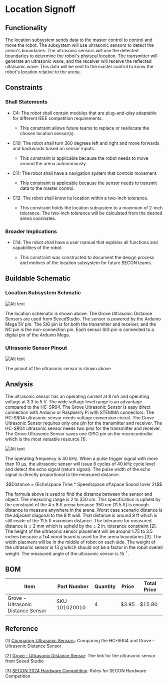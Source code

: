# Location Signoff

## Functionality

The location subsystem sends data to the master control  to control and move the robot. The subsystem will use ultrasonic sensors to detect the arena's boundaries. The ultrasonic sensors will use the detected boundaries to determine the robot's phyiscal location. The transmitter will generate an ultrasonic wave, and the receiver will receive the reflected ultrasonic wave. This data will be sent to the master control to know the robot's location relative to the arena.

## Constraints
### Shall Statements

* C4: The robot shall contain modules that are plug-and-play adaptable for different IEEE competition requirements. 

    * This constraint allows future teams to replace or reallocate the chosen location sensor(s).

* C10: The robot shall turn 360 degrees left and right and move forwards and backwards based on sensor inputs.
    
    * This constraint is applicable because the robot needs to move around the arena autonomously.

* C11: The robot shall have a navigation system that controls movement.

    * This constraint is applicable because the sensor needs to transmit data to the master control.
		
* C12: The robot shall know its location within a two-inch tolerance.
    
    *  This constraint holds the location subsystem to a maximum of 2-inch tolerance. The two-inch tolerance will be calculated from the desired arena coorinates.

### Broader Implications

* C14: The robot shall have a user manual that explains all functions and capabilities of the robot. 
	
    * This constraint was constructed to document the design process and motives of the location subsystem for future SECON teams.

## Buildable Schematic 

### Location Subsystem Schmatic

![Alt text](https://github.com/lchapman42/Control-Sensing-Wireless-Charging-Robot/blob/reidcrews-signoff-Location/Documentation/Electrical/Schematics/Sources/Position/PositionSensorSchematic.PNG)


The location schematic is shown above. The Grove Ultrasonic Distance Sensors are used from SeeedStudio. The sensor is powered by the Arduino Mega 5V pin. The SIG pin is for both the transmitter and receiver, and the NC pin is the non-connection pin. Each sensor SIG pin is connected to a digital pin of the Arduino Mega.

### Ultrasonic Sensor Pinout

![Alt text](https://github.com/lchapman42/Control-Sensing-Wireless-Charging-Robot/blob/reidcrews-signoff-Location/Documentation/Images/Position/Grove-Ultrasonic-Distance-Sensor-pinout.png)

The pinout of the ultrasonic sensor is shown above.


## Analysis

The ultrasonic sensor has an operating current at 8 mA and operating voltage at 3.3 to 5 V. The wide voltage level range is an advantage compared to the HC-SR04. The Grove Ultrasonic Sensor is easy direct connection with Arduino or Raspberry Pi with STEMMA connectors. The HC-SR04 ultrasonic sensor needs voltage conversion circuit. The Grove Ultrasonic Sensor requires only one pin for the transmitter and receiver. The HC-SR04 ultrasonic sensor needs two pins for the transmitter and receiver. The Grove Ultrasonic Sensor saves one GPIO pin on the microcontroller which is the most valuable resource [1]. 


![Alt text](https://github.com/lchapman42/Control-Sensing-Wireless-Charging-Robot/blob/reidcrews-signoff-Location/Documentation/Images/Position/UltrasonicSensorComparsion.jpg)

The operating frequency is 40 kHz. When a pulse trigger signal with more than 10 &#956;s, the ultrasonic sensor will issue 8 cycles of 40 kHz cycle level and detect the echo signal (return signal). The pulse width of the echo signal is directly proportional to the measured distance.


$$Distance = {Echo\space Time * Speed\space of\space Sound \over 2}$$

The formula above is used to find the distance between the sensor and object. The measuring range is 2 to 350 cm. This specification is upheld by the constraint of the 4 x 8 ft arena because 350 cm (11.5 ft) is enough distance to measure anywhere in the arena. Worst case scenario distance is the adjacent diagonal to the 8 ft wall. That distance is around 9 ft which is still inside of the 11.5 ft maxmium distance. The tolerance for measured distance is $\pm$ 2 mm which is upheld by the $\pm$ 2 in. tolerance constraint [2]. The height of the ultrasonic sensor placement will be around 1.75 to 3.5 inches because a 1x4 wood board is used for the arena boundaries [3]. The width placment will be in the middle of robot on each side. The weight of the ultrasonic sensor is 13 g which should not be a factor in the robot overall weight. The measured angle of the ultrasonic sensor is 15 $^\circ$.

## BOM

| Item | Part Number | Quantity | Price | Total Price | 
|-|-|-|-|-| 
| Grove - Ultrasonic Distance Sensor | SKU 101020010 | 4 | $3.95 | $15.80| 

## Reference

[1] [Comparing Ultrasonic Sensors][def2]: Comparing the HC-SR04 and Grove – Ultrasonic Distance Sensor

[2] [Grove - Ultrasonic Distance Sensor][def1]: The link for the ultrasonic sensor from Seeed Studio

[3] [SECON 2024 Hardware Competition][def3]: Rules for SECON Hardware Competition



[def1]: https://www.seeedstudio.com/Grove-Ultrasonic-Distance-Sensor.html?utm_source=blog&utm_medium=blog

[def2]: https://www.seeedstudio.com/blog/2019/11/04/hc-sr04-features-arduino-raspberrypi-guide/

[def3]: https://github.com/lchapman42/Control-Sensing-Wireless-Charging-Robot/blob/reidcrews-signoff-Location/Documentation/Background%20Documents/SEC24-HW-Competition_V5.6-1.pdf